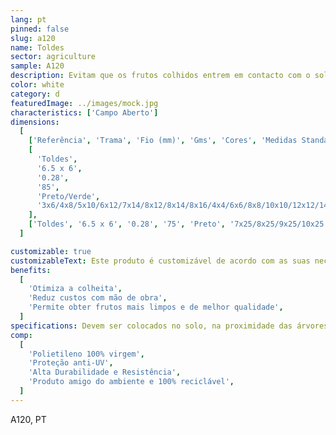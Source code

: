 ```yaml
---
lang: pt
pinned: false
slug: a120
name: Toldes
sector: agriculture
sample: A120
description: Evitam que os frutos colhidos entrem em contacto com o solo, aumentando o indíce de colheita da cultura produzida e, consequentemente, o rendimento final.
color: white
category: d
featuredImage: ../images/mock.jpg
characteristics: ['Campo Aberto']
dimensions:
  [
    ['Referência', 'Trama', 'Fio (mm)', 'Gms', 'Cores', 'Medidas Standart (m)'],
    [
      'Toldes',
      '6.5 x 6',
      '0.28',
      '85',
      'Preto/Verde',
      '3x6/4x8/5x10/6x12/7x14/8x12/8x14/8x16/4x4/6x6/8x8/10x10/12x12/14x14',
    ],
    ['Toldes', '6.5 x 6', '0.28', '75', 'Preto', '7x25/8x25/9x25/10x25'],
  ]

customizable: true
customizableText: Este produto é customizável de acordo com as suas necessidades. Contacte-nos para mais informações.
benefits:
  [
    'Otimiza a colheita',
    'Reduz custos com mão de obra',
    'Permite obter frutos mais limpos e de melhor qualidade',
  ]
specifications: Devem ser colocados no solo, na proximidade das árvores onde será efetuada a colheita. Os toldes podem ou não possuir abertura.
comp:
  [
    'Polietileno 100% virgem',
    'Proteção anti-UV',
    'Alta Durabilidade e Resistência',
    'Produto amigo do ambiente e 100% reciclável',
  ]
---
```


A120, PT
